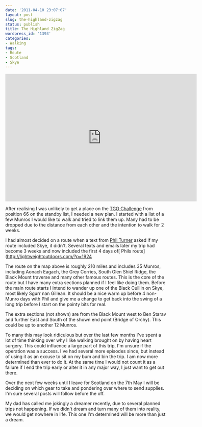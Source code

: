 ```yaml
---
date: '2011-04-10 23:07:07'
layout: post
slug: the-highland-zigzag
status: publish
title: The Highland ZigZag
wordpress_id: '1393'
categories:
- Walking
tags:
- Route
- Scotland
- Skye
---
```


<iframe Title="The Highland ZigZag Route" src="http://www.everytrail.com/iframe2.php?trip_id=1036591&#038;width=600&#038;height=400" marginheight="0" marginwidth="0" frameborder="0" scrolling="no" width="600" height="400"></iframe>

After realising I was unlikely to get a place on the [TGO Challenge](http://www.tgochallenge.pwp.blueyonder.co.uk/) from position 66 on the standby list, I needed a new plan. I started with a list of a few Munros I would like to walk and tried to link them up. Many had to be dropped due to the distance from each other and the intention to walk for 2 weeks. 

I had almost decided on a route when a text from [Phil Turner](http://www.lightweightoutdoors.com/) asked if my route included Skye, it didn't. Several texts and emails later my trip had become 3 weeks and now included the first 4 days of[ Phils route](http://lightweightoutdoors.com/?p=1924

The route on the map above is roughly 210 miles and includes 35 Munros, including Aonach Eagach, the Grey Corries, South Glen Shiel Ridge, the Black Mount traverse and many other famous routes. This is the core of the route but I have many extra sections planned if I feel like doing them. Before the main route starts I intend to wander up one of the Black Cuillin on Skye, most likely Sgurr nan Gillean. It should be a nice warm up before 4 non-Munro days with Phil and give me a change to get back into the swing of a long trip before I start on the pointy bits for real. 

The extra sections (not shown) are from the Black Mount west to Ben Starav and further East and South of the shown end point (Bridge of Orchy). This could be up to another 12 Munros. 

To many this may look ridiculous but over the last few months I've spent a lot of time thinking over why I like walking brought on by having heart surgery. This could influence a large part of this trip, I'm unsure if the operation was a success. I've had several more episodes since, but instead of using it as an excuse to sit on my bum and bin the trip. I am now more determined than ever to do it. At the same time I would not count it as a failure if I end the trip early or alter it in any major way, I just want to get out there. 

Over the next few weeks until I leave for Scotland on the 7th May I will be deciding on which gear to take and pondering over where to send supplies. I'm sure several posts will follow before the off. 

My dad has called me jokingly a dreamer recently, due to several planned trips not happening. If we didn't dream and turn many of them into reality, we would get nowhere in life. This one I'm determined will be more than just a dream.
